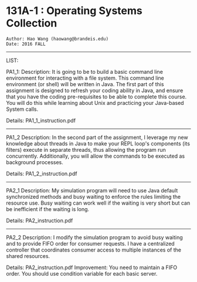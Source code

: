 131A-1 : Operating Systems Collection
================================================
    Author: Hao Wang (haowang@brandeis.edu)
    Date: 2016 FALL

---

LIST:

PA1_1:
Description:
It is going to be to build a basic command line environment for interacting with a file system. This command line environment (or shell) will be written in Java. The first part of this assignment is designed to refresh your coding ability in Java, and ensure that you have the coding pre-requisites to be able to complete this course. You will do this while learning about Unix and practicing your Java-based System calls.

Details:
PA1_1_instruction.pdf

---

PA1_2
Description:
In the second part of the assignment, I leverage my new knowledge about threads in Java to make your REPL loop's components (its filters) execute in separate threads, thus allowing the program run concurrently. Additionally, you will allow the commands to be executed as background processes.

Details:
PA1_2_instruction.pdf

---

PA2_1
Description:
My simulation program will need to use Java default synchronized methods and busy waiting to enforce the rules limiting the resource use. Busy waiting can work well if the waiting is very short but can be inefficient if the waiting is long.

Details:
PA2_instruction.pdf

---

PA2_2
Description:
I modify the simulation program to avoid busy waiting and to provide FIFO order for consumer requests. I have a centralized controller that coordinates consumer access to multiple instances of the shared resources. 

Details:
PA2_instruction.pdf
Improvement:
You need to maintain a FIFO order. You should use condition variable for each basic server.
